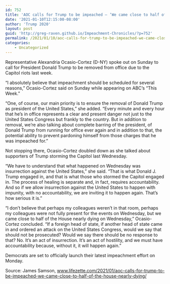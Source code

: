 ```yaml
---
id: 752
title: 'AOC calls for Trump to be impeached — ‘We came close to half of the House nearly dying’'
date: '2021-01-10T12:15:00-08:00'
author: 'Trump 2020'
layout: post
guid: 'http://greg-raven.github.io/Impeachment-Chronicles/?p=752'
permalink: /2021/01/10/aoc-calls-for-trump-to-be-impeached-we-came-close-to-half-of-the-house-nearly-dying/
categories:
    - Uncategorized
---
```


Representative Alexandria Ocasio-Cortez (D-NY) spoke out on Sunday to call for President Donald Trump to be removed from office due to the Capitol riots last week.

“I absolutely believe that impeachment should be scheduled for several reasons,” Ocasio-Cortez said on Sunday while appearing on ABC’s “This Week.”

“One, of course, our main priority is to ensure the removal of Donald Trump as president of the United States,” she added. “Every minute and every hour that he’s in office represents a clear and present danger not just to the United States Congress but frankly to the country. But in addition to removal, we’re also talking about complete barring of the president, of Donald Trump from running for office ever again and in addition to that, the potential ability to prevent pardoning himself from those charges that he was impeached for.”

Not stopping there, Ocasio-Cortez doubled down as she talked about supporters of Trump storming the Capitol last Wednesday.

“We have to understand that what happened on Wednesday was insurrection against the United States,” she said. “That is what Donald J. Trump engaged in, and that is what those who stormed the Capitol engaged in. The process of healing is separate and, in fact, requires accountability. And so if we allow insurrection against the United States to happen with impunity, with no accountability, we are inviting it to happen again. That’s how serious it is.”

“I don’t believe that perhaps my colleagues weren’t in that room, perhaps my colleagues were not fully present for the events on Wednesday, but we came close to half of the House nearly dying on Wednesday,” Ocasio-Cortez concluded. “If a foreign head of state, if another head of state came in and ordered an attack on the United States Congress, would we say that should not be prosecuted? Would we say there should be no response to that? No. It’s an act of insurrection. It’s an act of hostility, and we must have accountability because, without it, it will happen again.”

Democrats are set to officially launch their latest impeachment effort on Monday.

Source: James Samson, www.lifezette.com/2021/01/aoc-calls-for-trump-to-be-impeached-we-came-close-to-half-of-the-house-nearly-dying/